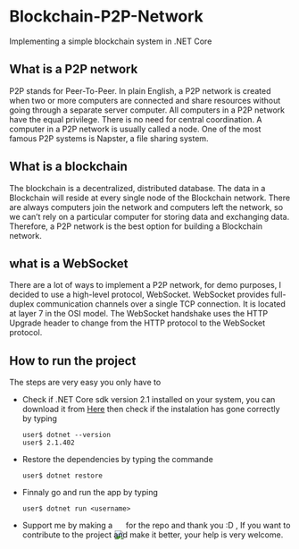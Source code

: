# Blockchain-P2P-Network
Implementing a simple blockchain system in .NET Core
## What is a P2P network
P2P stands for Peer-To-Peer. In plain English, a P2P network is created when two or more computers are connected and share resources without going through a separate server computer. All computers in a P2P network have the equal privilege. There is no need for central coordination. A computer in a P2P network is usually called a node. One of the most famous P2P systems is Napster, a file sharing system.
## What is a blockchain 
The blockchain is a decentralized, distributed database. The data in a Blockchain will reside at every single node of the Blockchain network. There are always computers join the network and computers left the network, so we can’t rely on a particular computer for storing data and exchanging data. Therefore, a P2P network is the best option for building a Blockchain network.
## what is a WebSocket
There are a lot of ways to implement a P2P network, for demo purposes, I decided to use a high-level protocol, WebSocket. WebSocket provides full-duplex communication channels over a single TCP connection. It is located at layer 7 in the OSI model. The WebSocket handshake uses the HTTP Upgrade header to change from the HTTP protocol to the WebSocket protocol.

 ## How to run the project
The steps are very easy you only have to
* Check if .NET Core sdk version 2.1 installed on your system, you can download it from [Here](https://www.microsoft.com/net/download/dotnet-core/2.1) then check if the instalation has gone correctly by typing
      
      user$ dotnet --version
      user$ 2.1.402
* Restore the dependencies by typing the commande
  
      user$ dotnet restore
* Finnaly go and run the app by typing

      user$ dotnet run <username>
* Support me by making a <img style="margin-bottom: -20px;" src="https://user-images.githubusercontent.com/24621701/44811262-193e6e00-abcc-11e8-8e61-e52d8c78d5c9.png" /> for the repo and thank you :D , If you want to contribute to the project and make it better, your help is very welcome. 
